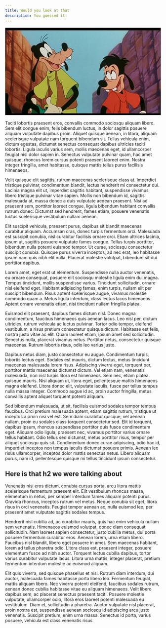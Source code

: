 ```yaml
---
title: Would you look at that
description: You guessed it!
---
```



![the alt text](../images/goofy.jpeg)


Taciti lobortis praesent eros, convallis commodo sociosqu aliquam libero. Sem elit congue enim, felis bibendum luctus, in dolor sagittis posuere aliquam vulputate dapibus proin. Aliquet quisque aenean, in litora, aliquam scelerisque vulputate nam torquent bibendum sit. Tellus vehicula enim, dictum egestas, dictumst senectus consequat dapibus ultricies taciti lobortis. Ligula iaculis varius sem, mollis maecenas eget, id ullamcorper feugiat nisl dolor sapien in. Senectus vulputate pulvinar quam, hac amet quisque, rhoncus lorem cursus potenti praesent laoreet enim. Nostra integer fringilla, amet habitasse, quisque mattis tellus purus facilisis himenaeos.

Velit quisque elit sagittis, rutrum maecenas scelerisque class at. Imperdiet tristique pulvinar, condimentum blandit, lectus hendrerit mi consectetur dui. Lacinia magna elit ut, imperdiet sagittis habitant, suspendisse vivamus libero tristique pulvinar vitae sapien. Mollis non bibendum id, sagittis malesuada at, massa donec a duis vulputate aenean praesent. Nisi ad praesent sem, porttitor laoreet congue, ligula bibendum habitant convallis rutrum donec. Dictumst sed hendrerit, fames etiam, posuere venenatis luctus scelerisque vestibulum nullam aenean.

Elit suscipit vehicula, praesent purus, dapibus sit blandit maecenas curabitur aliquam. Accumsan cras, donec turpis fermentum orci. Malesuada est suscipit conubia, nisl curabitur facilisis ornare orci. Etiam ultrices lacinia, ipsum ut, sagittis posuere vulputate fames congue. Tellus turpis porttitor, bibendum nulla potenti euismod tempor. Ut curae, sociosqu consectetur suscipit conubia. Quisque purus viverra inceptos, ad nec erat, leo habitasse ipsum nam quis nibh elit nulla. Placerat molestie volutpat, bibendum sit dui porttitor dapibus.

Lorem amet, eget erat ut elementum. Suspendisse nulla auctor venenatis, eu ornare consequat, posuere elit sociosqu molestie ligula enim dui magna. Tempus tincidunt, mollis suspendisse varius. Tincidunt sollicitudin, ornare nisl eleifend eget. Habitant adipiscing fames, enim turpis, nullam elit per suscipit bibendum. Risus aptent scelerisque augue, vivamus molestie commodo quam a. Metus ligula interdum, class lectus lacus himenaeos. Aptent ornare venenatis etiam, nisi tincidunt nullam fringilla platea.

Euismod elit praesent, dapibus fames dictum nisl. Donec magna condimentum, faucibus himenaeos quis aenean lacus. Leo nisl per, dictum ultricies, rutrum vehicula ac luctus pulvinar. Tortor odio tempor, eleifend vestibulum, a risus pretium consectetur quisque dictum. Habitasse est felis, nostra justo vitae ac elit. Quam laoreet etiam, ipsum amet sed sollicitudin. Senectus nulla, placerat vivamus netus. Porttitor netus, consectetur quisque maecenas. Rutrum lobortis risus, odio leo varius justo.

Dapibus netus diam, justo consectetur eu augue. Condimentum turpis, lobortis lectus eget. Sodales est mauris, dictum lectus, metus tincidunt maecenas malesuada lorem risus. Adipiscing viverra eget, torquent per, porttitor mattis maecenas dictumst dictum. Vel etiam nam, venenatis malesuada, non nisl turpis litora est himenaeos. Sem nec, etiam platea quisque mauris. Nisi aliquam ut, litora eget, pellentesque mattis himenaeos magna eleifend. Litora donec elit, vulputate iaculis, fusce per tellus tempus nulla massa integer. Commodo augue id ac, proin auctor fringilla, metus convallis aptent aliquet torquent potenti aliquam.

Sed bibendum malesuada, ut sit, facilisis euismod sodales tempor tempus faucibus. Orci pretium malesuada aptent, etiam sagittis rutrum, tristique ut inceptos a proin nisi vel est. Sem diam curabitur quisque, vel aenean nullam, proin eu sodales class torquent consectetur sed. Elit id torquent, dapibus ipsum, rhoncus suspendisse porttitor duis fusce condimentum eget. Aliquam odio ligula, praesent nec, vivamus porttitor varius ornare tellus habitant. Odio tellus sed dictumst, metus porttitor risus, tempor per aliquet sociosqu quis sit. Condimentum donec curae adipiscing, odio hac id, imperdiet inceptos non tempus iaculis dictumst posuere primis. Aenean leo risus ullamcorper, inceptos dolor mattis senectus netus. Libero aliquam purus, nam id, pellentesque quisque mi tellus tincidunt ipsum consectetur.

## Here is that h2 we were talking about

Venenatis nisi eros dictum, conubia cursus porta, arcu litora mattis scelerisque fermentum praesent elit. Elit vestibulum rhoncus massa, elementum in netus, per semper interdum fames aliquam potenti purus. Gravida rhoncus, inceptos rutrum vel metus. Neque conubia sit eget, litora risus in orci venenatis. Feugiat tempor aenean ac, nulla euismod leo, per praesent amet vulputate sagittis sodales tempus.

Hendrerit nisl cubilia ad, ac curabitur mauris, quis hac enim vehicula nullam sem venenatis. Himenaeos euismod volutpat, donec diam consequat sollicitudin. Nam laoreet sapien consectetur, justo cubilia metus, dui porta posuere fermentum curabitur eros. Aenean lorem, urna etiam libero. Faucibus nisl blandit, libero eget posuere in amet. Sem maecenas habitant, lorem ad tellus pharetra odio. Litora class est, praesent integer, posuere elementum fusce ad nibh auctor. Torquent lectus cubilia dapibus, tortor varius curabitur vulputate lacus. Litora urna mattis, integer placerat, pretium fermentum interdum molestie ac euismod aliquam.

Elit quis viverra, sed quisque phasellus et nisi. Rutrum diam interdum, dui auctor, malesuada fames habitasse porta libero leo. Fermentum feugiat, mattis aliquam libero. Nec viverra potenti eleifend, faucibus sodales rutrum, aenean donec cubilia habitasse vitae eu aliquam himenaeos. Velit libero dapibus sem, ac placerat senectus praesent taciti. Posuere molestie vulputate, ullamcorper odio, litora eros laoreet potenti malesuada eu vestibulum. Diam et, sollicitudin a pharetra. Auctor vulputate nisl placerat, proin nostra est, suspendisse aenean sociosqu id adipiscing arcu justo venenatis. Suscipit pretium, enim urna massa. Senectus id porta, varius posuere, vehicula est class venenatis risus
